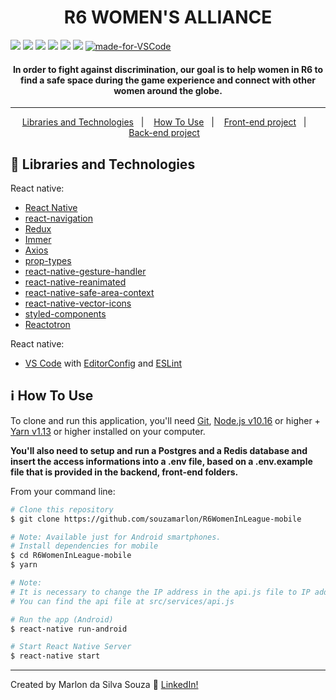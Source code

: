 <h1 align="center">
    R6 WOMEN'S ALLIANCE
</h1>

![](https://img.shields.io/github/package-json/v/souzamarlon/R6WomenInLeague-mobile.svg)
![](https://img.shields.io/github/last-commit/souzamarlon/R6WomenInLeague-mobile?color=red)
![](https://img.shields.io/github/languages/top/souzamarlon/R6WomenInLeague-mobile.svg?color=yellow)
![](https://img.shields.io/github/languages/count/souzamarlon/R6WomenInLeague-mobile.svg?color=lightgrey)
![](https://img.shields.io/github/languages/code-size/souzamarlon/R6WomenInLeague-mobile.svg)
![](https://img.shields.io/github/repo-size/souzamarlon/R6WomenInLeague-mobile.svg?color=blueviolet)
[![made-for-VSCode](https://img.shields.io/badge/Made%20for-VSCode-1f425f.svg)](https://code.visualstudio.com/)

<h4 align="center">
In order to fight against discrimination, our goal is to help women in R6 to find a safe space during the game experience and connect with other women around the globe.
</h4>

<hr>
<p align="center">
  <a href="#rocket-Libraries and Technologies">Libraries and Technologies</a>&nbsp;&nbsp;&nbsp;|&nbsp;&nbsp;&nbsp;
  <a href="#information_source-how-to-use">How To Use</a>&nbsp;&nbsp;&nbsp|&nbsp;&nbsp;&nbsp;
  <a href="https://github.com/souzamarlon/R6WomenInLeague-frontend">Front-end project</a>&nbsp;&nbsp;&nbsp|&nbsp;&nbsp;&nbsp;
  <a href="https://github.com/souzamarlon/R6WomenInLeague-backend">Back-end project</a>&nbsp;&nbsp;&nbsp;
</p>

## :rocket: Libraries and Technologies

React native:
- [React Native](https://facebook.github.io/react-native/)
- [react-navigation](https://reactnavigation.org/)
- [Redux](https://redux.js.org/)
- [Immer](https://github.com/immerjs/immer)
- [Axios](https://github.com/axios/axios)
- [prop-types](https://github.com/facebook/prop-types)
- [react-native-gesture-handler](https://github.com/software-mansion/react-native-gesture-handler)
- [react-native-reanimated](https://github.com/software-mansion/react-native-reanimated)
- [react-native-safe-area-context](https://github.com/th3rdwave/react-native-safe-area-context)
- [react-native-vector-icons](https://github.com/oblador/react-native-vector-icons)
- [styled-components](https://github.com/styled-components/styled-components)
- [Reactotron](https://infinite.red/reactotron)


React native:
- [VS Code][vc] with [EditorConfig][vceditconfig] and [ESLint][vceslint]

## :information_source: How To Use

To clone and run this application, you'll need [Git](https://git-scm.com), [Node.js v10.16][nodejs] or higher + [Yarn v1.13][yarn] or higher installed on your computer.

<b>You'll also need to setup and run a Postgres and a Redis database and insert the access informations into a .env file, based on a .env.example file that is provided in the backend, front-end folders.</b>

From your command line:

```bash
# Clone this repository
$ git clone https://github.com/souzamarlon/R6WomenInLeague-mobile

# Note: Available just for Android smartphones.
# Install dependencies for mobile
$ cd R6WomenInLeague-mobile
$ yarn

# Note:
# It is necessary to change the IP address in the api.js file to IP address where the back end is installed.
# You can find the api file at src/services/api.js

# Run the app (Android)
$ react-native run-android

# Start React Native Server
$ react-native start

```
---
Created by Marlon da Silva Souza :wave: [LinkedIn!](https://www.linkedin.com/in/marlonssouza/)

[nodejs]: https://nodejs.org/
[yarn]: https://yarnpkg.com/
[vc]: https://code.visualstudio.com/
[vceditconfig]: https://marketplace.visualstudio.com/items?itemName=EditorConfig.EditorConfig
[vceslint]: https://marketplace.visualstudio.com/items?itemName=dbaeumer.vscode-eslint

